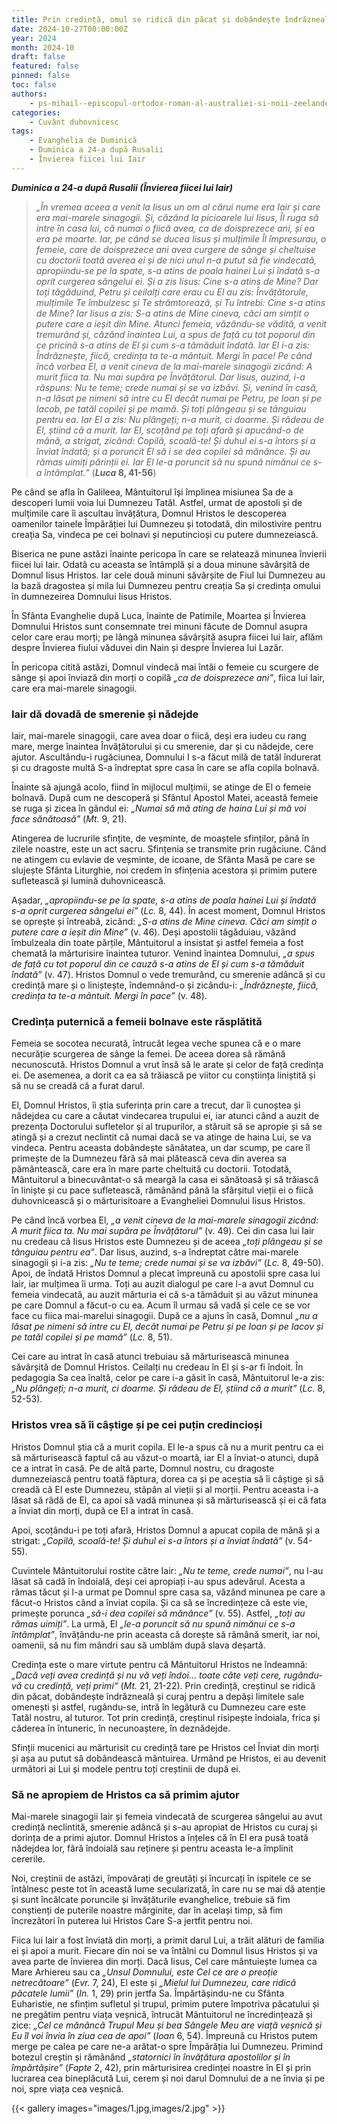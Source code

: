 ```yaml
---
title: Prin credință, omul se ridică din păcat și dobândește îndrăzneală
date: 2024-10-27T00:00:00Z
year: 2024
month: 2024-10
draft: false
featured: false
pinned: false
toc: false
authors:
    - ps-mihail--episcopul-ortodox-roman-al-australiei-si-noii-zeelande
categories:
    - Cuvânt duhovnicesc
tags:
    - Evanghelia de Duminică
    - Duminica a 24-a după Rusalii
    - Învierea fiicei lui Iair
---
```

_**Duminica a 24-a după Rusalii (Învierea fiicei lui Iair)**_

> _„În vremea aceea a venit la Iisus un om al cărui nume era Iair și care era mai-marele sinagogii. Și, căzând la picioarele lui Iisus, Îl ruga să intre în casa lui, că numai o fiică avea, ca de doisprezece ani, și ea era pe moarte. Iar, pe când se ducea Iisus și mulțimile Îl împresurau, o femeie, care de doisprezece ani avea curgere de sânge și cheltuise cu doctorii toată averea ei și de nici unul n-a putut să fie vindecată, apropiindu-se pe la spate, s-a atins de poala hainei Lui și îndată s-a oprit curgerea sângelui ei. Și a zis Iisus: Cine s-a atins de Mine? Dar toți tăgăduind, Petru și ceilalți care erau cu El au zis: Învățătorule, mulțimile Te îmbulzesc și Te strâmtorează, și Tu întrebi: Cine s-a atins de Mine? Iar Iisus a zis: S-a atins de Mine cineva, căci am simțit o putere care a ieșit din Mine. Atunci femeia, văzându-se vădită, a venit tremurând și, căzând înaintea Lui, a spus de față cu tot poporul din ce pricină s-a atins de El și cum s-a tămăduit îndată. Iar El i-a zis: Îndrăznește, fiică, credința ta te-a mântuit. Mergi în pace! Pe când încă vorbea El, a venit cineva de la mai-marele sinagogii zicând: A murit fiica ta. Nu mai supăra pe Învățătorul. Dar Iisus, auzind, i-a răspuns: Nu te teme; crede numai și se va izbăvi. Și, venind în casă, n-a lăsat pe nimeni să intre cu El decât numai pe Petru, pe Ioan și pe Iacob, pe tatăl copilei și pe mamă. Și toți plângeau și se tânguiau pentru ea. Iar El a zis: Nu plângeți; n-a murit, ci doarme. Și râdeau de El, știind că a murit. Iar El, scoțând pe toți afară și apucând-o de mână, a strigat, zicând: Copilă, scoală-te! Și duhul ei s-a întors și a înviat îndată; și a poruncit El să i se dea copilei să mănânce. Și au rămas uimiți părinții ei. Iar El le-a poruncit să nu spună nimănui ce s-a întâmplat.”_ (**_Luca_ 8, 41-56**)

Pe când se afla în Galileea, Mântuitorul își împlinea misiunea Sa de a descoperi lumii voia lui Dumnezeu Tatăl. Astfel, urmat de apostoli și de mulțimile care îi ascultau învățătura, Domnul Hristos le descoperea oamenilor tainele Împărăției lui Dumnezeu și totodată, din milostivire pentru creația Sa, vindeca pe cei bolnavi și neputincioși cu putere dumnezeiască.

Biserica ne pune astăzi înainte pericopa în care se relatează minunea învierii fiicei lui Iair. Odată cu aceasta se întâmplă și a doua minune săvârșită de Domnul Iisus Hristos. Iar cele două minuni săvârșite de Fiul lui Dumnezeu au la bază dragostea și mila lui Dumnezeu pentru creația Sa și credința omului în dumnezeirea Domnului Iisus Hristos.

În Sfânta Evanghelie după Luca, înainte de Patimile, Moartea și Învierea Domnului Hristos sunt consemnate trei minuni făcute de Domnul asupra celor care erau morți; pe lângă minunea săvârșită asupra fiicei lui Iair, aflăm despre Învierea fiului văduvei din Nain și despre Învierea lui Lazăr.

În pericopa citită astăzi, Domnul vindecă mai întâi o femeie cu scurgere de sânge și apoi înviază din morți o copilă _„ca de doisprezece ani”_, fiica lui Iair, care era mai-marele sinagogii.

### Iair dă dovadă de smerenie și nădejde

Iair, mai-marele sinagogii, care avea doar o fiică, deși era iudeu cu rang mare, merge înaintea Învățătorului și cu smerenie, dar și cu nădejde, cere ajutor. Ascultându-i rugăciunea, Domnului I s-a făcut milă de tatăl îndurerat și cu dragoste multă S-a îndreptat spre casa în care se afla copila bolnavă.

Înainte să ajungă acolo, fiind în mijlocul mulțimii, se atinge de El o femeie bolnavă. După cum ne descoperă și Sfântul Apostol Matei, această femeie se ruga și zicea în gândul ei: _„Numai să mă ating de haina Lui și mă voi face sănătoasă”_ (_Mt._ 9, 21).

Atingerea de lucrurile sfințite, de veșminte, de moaștele sfinților, până în zilele noastre, este un act sacru. Sfințenia se transmite prin rugăciune. Când ne atingem cu evlavie de veșminte, de icoane, de Sfânta Masă pe care se slujește Sfânta Liturghie, noi credem în sfințenia acestora și primim putere sufletească și lumină duhovnicească.

Așadar, _„apropiindu-se pe la spate, s-a atins de poala hainei Lui și îndată s-a oprit curgerea sângelui ei”_ (_Lc._ 8, 44). În acest moment, Domnul Hristos se oprește și întreabă, zicând: _„S-a atins de Mine cineva. Căci am simțit o putere care a ieșit din Mine”_ (v. 46). Deși apostolii tăgăduiau, văzând îmbulzeala din toate părțile, Mântuitorul a insistat și astfel femeia a fost chemată la mărturisire înaintea tuturor. Venind înaintea Domnului, _„a spus de față cu tot poporul din ce cauză s-a atins de El și cum s-a tămăduit îndată”_ (v. 47). Hristos Domnul o vede tremurând, cu smerenie adâncă și cu credință mare și o liniștește, îndemnând-o și zicându-i: _„Îndrăznește, fiică, credința ta te-a mântuit. Mergi în pace”_ (v. 48).

### Credința puternică a femeii bolnave este răsplătită

Femeia se socotea necurată, întrucât legea veche spunea că e o mare necurăție scurgerea de sânge la femei. De aceea dorea să rămână necunoscută. Hristos Domnul a vrut însă să le arate și celor de față credința ei. De asemenea, a dorit ca ea să trăiască pe viitor cu conștiința liniștită și să nu se creadă că a furat darul.

El, Domnul Hristos, îi știa suferința prin care a trecut, dar îi cunoștea și nădejdea cu care a căutat vindecarea trupului ei, iar atunci când a auzit de prezența Doctorului sufletelor și al trupurilor, a stăruit să se apropie și să se atingă și a crezut neclintit că numai dacă se va atinge de haina Lui, se va vindeca. Pentru aceasta dobândește sănătatea, un dar scump, pe care îl primește de la Dumnezeu fără să mai plătească ceva din averea sa pământească, care era în mare parte cheltuită cu doctorii. Totodată, Mântuitorul a binecuvântat-o să meargă la casa ei sănătoasă și să trăiască în liniște și cu pace sufletească, rămânând până la sfârșitul vieții ei o fiică duhovnicească și o mărturisitoare a Evangheliei Domnului Iisus Hristos.

Pe când încă vorbea El, _„a venit cineva de la mai-marele sinagogii zicând: A murit fiica ta. Nu mai supăra pe Învățătorul”_ (v. 49). Cei din casa lui Iair nu credeau că Iisus Hristos este Dumnezeu și de aceea _„toți plângeau și se tânguiau pentru ea”_. Dar Iisus, auzind, s-a îndreptat către mai-marele sinagogii și i-a zis: _„Nu te teme; crede numai și se va izbăvi”_ (_Lc._ 8, 49-50). Apoi, de îndată Hristos Domnul a plecat împreună cu apostolii spre casa lui Iair, iar mulțimea îi urma. Toți au auzit dialogul pe care l-a avut Domnul cu femeia vindecată, au auzit mărturia ei că s-a tămăduit și au văzut minunea pe care Domnul a făcut-o cu ea. Acum îl urmau să vadă și cele ce se vor face cu fiica mai-marelui sinagogii. După ce a ajuns în casă, Domnul _„nu a lăsat pe nimeni să intre cu El, decât numai pe Petru și pe Ioan și pe Iacov și pe tatăl copilei și pe mamă”_ (_Lc._ 8, 51).

Cei care au intrat în casă atunci trebuiau să mărturisească minunea săvârșită de Domnul Hristos. Ceilalți nu credeau în El și s-ar fi îndoit. În pedagogia Sa cea înaltă, celor pe care i-a găsit în casă, Mântuitorul le-a zis: _„Nu plângeți; n-a murit, ci doarme. Și râdeau de El, știind că a murit”_ (_Lc._ 8, 52-53).

### Hristos vrea să îi câștige și pe cei puțin credincioși

Hristos Domnul știa că a murit copila. El le-a spus că nu a murit pentru ca ei să mărturisească faptul că au văzut-o moartă, iar El a înviat-o atunci, după ce a intrat în casă. Pe de altă parte, Domnul nostru, cu dragoste dumnezeiască pentru toată făptura, dorea ca și pe aceștia să îi câștige și să creadă că El este Dumnezeu, stăpân al vieții și al morții. Pentru aceasta i-a lăsat să râdă de El, ca apoi să vadă minunea și să mărturisească și ei că fata a înviat din morți, după ce El a intrat în casă.

Apoi, scoțându-i pe toți afară, Hristos Domnul a apucat copila de mână și a strigat: _„Copilă, scoală-te! Și duhul ei s-a întors și a înviat îndată”_ (v. 54-55).

Cuvintele Mântuitorului rostite către Iair: _„Nu te teme, crede numai”_, nu l-au lăsat să cadă în îndoială, deși cei apropiați i-au spus adevărul. Acesta a rămas tăcut și l-a urmat pe Domnul spre casa sa, văzând minunea pe care a făcut-o Hristos când a înviat copila. Și ca să se încredințeze că este vie, primește porunca _„să-i dea copilei să mănânce”_ (v. 55). Astfel, _„toți au rămas uimiți”_. La urmă, El _„le-a poruncit să nu spună nimănui ce s-a întâmplat”_, învățându-ne prin aceasta că dorește să rămână smerit, iar noi, oamenii, să nu fim mândri sau să umblăm după slava deșartă.

Credința este o mare virtute pentru că Mântuitorul Hristos ne îndeamnă: _„Dacă veți avea credință și nu vă veți îndoi… toate câte veți cere, rugându-vă cu credință, veți primi“_ (_Mt._ 21, 21-22). Prin credință, creștinul se ridică din păcat, dobândește îndrăzneală și curaj pentru a depăși limitele sale omenești și astfel, rugându-se, intră în legătură cu Dumnezeu care este Tatăl nostru, al tuturor. Tot prin credință, creștinul risipește îndoiala, frica și căderea în întuneric, în necunoaștere, în deznădejde.

Sfinții mucenici au mărturisit cu credință tare pe Hristos cel Înviat din morți și așa au putut să dobândească mântuirea. Urmând pe Hristos, ei au devenit următori ai Lui și modele pentru toți creștinii de după ei.

### Să ne apropiem de Hristos ca să primim ajutor

Mai-marele sinagogii Iair și femeia vindecată de scurgerea sângelui au avut credință neclintită, smerenie adâncă și s-au apropiat de Hristos cu curaj și dorința de a primi ajutor. Domnul Hristos a înțeles că în El era pusă toată nădejdea lor, fără îndoială sau reținere și pentru aceasta le-a împlinit cererile.

Noi, creștinii de astăzi, împovărați de greutăți și încurcați în ispitele ce se întâlnesc peste tot în această lume secularizată, în care nu se mai dă atenție și sunt încălcate poruncile și învățăturile evanghelice, trebuie să fim conștienți de puterile noastre mărginite, dar în același timp, să fim încrezători în puterea lui Hristos Care S-a jertfit pentru noi.

Fiica lui Iair a fost înviată din morți, a primit darul Lui, a trăit alături de familia ei și apoi a murit. Fiecare din noi se va întâlni cu Domnul Iisus Hristos și va avea parte de învierea din morți. Dacă Iisus, Cel care mântuiește lumea ca Mare Arhiereu sau ca _„Unsul Domnului, este Cel ce are o preoție netrecătoare”_ (_Evr._ 7, 24), El este și _„Mielul lui Dumnezeu, care ridică păcatele lumii”_ (_In._ 1, 29) prin jertfa Sa. Împărtășindu-ne cu Sfânta Euharistie, ne sfințim sufletul și trupul, primim putere împotriva păcatului și ne pregătim pentru viața veșnică, întrucât Mântuitorul ne încredințează și zice: _„Cel ce mănâncă Trupul Meu și bea Sângele Meu are viață veșnică și Eu îl voi învia în ziua cea de apoi”_ (_Ioan_ 6, 54). Împreună cu Hristos putem merge pe calea pe care ne-a arătat-o spre Împărăția lui Dumnezeu. Primind botezul creștin și rămânând _„statornici în învățătura apostolilor și în împărtășire”_ (_Fapte_ 2, 42), prin mărturisirea credinței noastre în El și prin lucrarea cea bineplăcută Lui, cerem și noi darul Domnului de a ne învia și pe noi, spre viața cea veșnică.

{{< gallery images="images/1.jpg,images/2.jpg" >}}